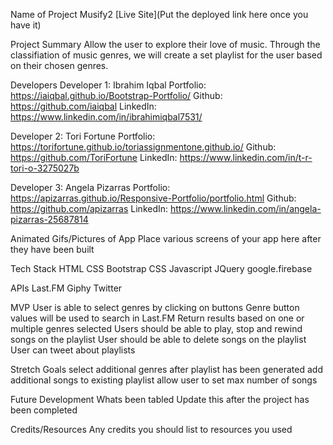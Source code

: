 Name of Project
Musify2
[Live Site](Put the deployed link here once you have it)

Project Summary
Allow the user to explore their love of music. Through the classifiation of music genres, we will
create a set playlist for the user based on their chosen genres.

Developers
Developer 1: Ibrahim Iqbal
Portfolio: https://iaiqbal.github.io/Bootstrap-Portfolio/
Github: https://github.com/iaiqbal
LinkedIn: https://www.linkedin.com/in/ibrahimiqbal7531/

Developer 2: Tori Fortune
Portfolio: https://torifortune.github.io/toriassignmentone.github.io/
Github: https://github.com/ToriFortune
LinkedIn: https://www.linkedin.com/in/t-r-tori-o-3275027b

Developer 3: Angela Pizarras
Portfolio: https://apizarras.github.io/Responsive-Portfolio/portfolio.html
Github: https://github.com/apizarras
LinkedIn: https://www.linkedin.com/in/angela-pizarras-25687814


Animated Gifs/Pictures of App
Place various screens of your app here after they have been built

Tech Stack
HTML
CSS
Bootstrap CSS
Javascript
JQuery
google.firebase

APIs
Last.FM
Giphy
Twitter

MVP
User is able to select genres by clicking on buttons
Genre button values will be used to search in Last.FM
Return results based on one or multiple genres selected
Users should be able to play, stop and rewind songs on the playlist
User should be able to delete songs on the playlist
User can tweet about playlists

Stretch Goals
select additional genres after playlist has been generated
add additional songs to existing playlist
allow user to set max number of songs

Future Development
Whats been tabled
Update this after the project has been completed

Credits/Resources
Any credits you should list to resources you used

